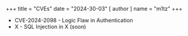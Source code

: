 +++
title = "CVEs"
date = "2024-30-03"
[ author ]
  name = "m1tz"
+++

- CVE-2024-2098 - Logic Flaw in Authentication
- X - SQL Injection in X (soon)